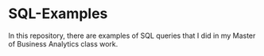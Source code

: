 # SQL-Examples
In this repository, there are examples of SQL queries that I did in my Master of Business Analytics class work.
